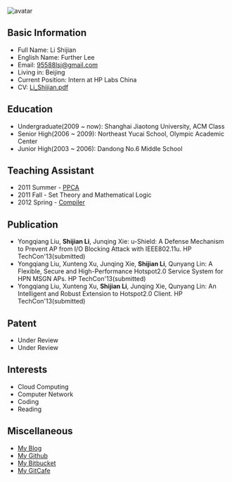 ![avatar](http://en.gravatar.com/avatar/a9a1acd402ef13a85a72ee2912848807?s=256")  

Basic Information
-----------------
* Full Name: Li Shijian  
* English Name:  Further Lee  
* Email: 95588lsj@gmail.com  
* Living in: Beijing  
* Current Position: Intern at HP Labs China  
* CV: [Li_Shijian.pdf](assets/file/Li_Shijian.pdf)

Education
----------
* Undergraduate(2009 ~ now): Shanghai Jiaotong University, ACM Class    
* Senior High(2006 ~ 2009): Northeast Yucai School, Olympic Academic Center  
* Junior High(2003 ~ 2006): Dandong No.6 Middle School  

Teaching Assistant
-------------------
* 2011 Summer - [PPCA](http://202.120.61.3:8103/wiki/PPCA_2011)  
* 2011 Fall - Set Theory and Mathematical Logic  
* 2012 Spring - [Compiler](http://acm.sjtu.edu.cn/compiler/)

Publication
------------
* Yongqiang Liu, **Shijian Li**, Junqing Xie: u-Shield: A Defense Mechanism to Prevent AP from I/O Blocking Attack with IEEE802.11u. HP TechCon'13(submitted)  
* Yongqiang Liu, Xunteng Xu, Junqing Xie, **Shijian Li**, Qunyang Lin: A Flexible, Secure and High-Performance Hotspot2.0 Service System for HPN MSGN APs. HP TechCon'13(submitted) 
* Yongqiang Liu, Xunteng Xu, **Shijian Li**, Junqing Xie, Qunyang Lin: An Intelligent and Robust Extension to Hotspot2.0 Client. HP TechCon'13(submitted)

Patent
------
* Under Review  
* Under Review

Interests
----------
* Cloud Computing  
* Computer Network  
* Coding  
* Reading  

Miscellaneous
--------------
* [My Blog](http://blog.lishijian.com)
* [My Github](http://github.com/furtherLee)  
* [My Bitbucket](https://bitbucket.org/furtherLee)  
* [My GitCafe](https://gitcafe.com/furtherLee)  
